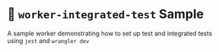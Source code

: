 # 👷 `worker-integrated-test` Sample

A sample worker demonstrating how to set up test and integrated tests using `jest` and `wrangler dev`
